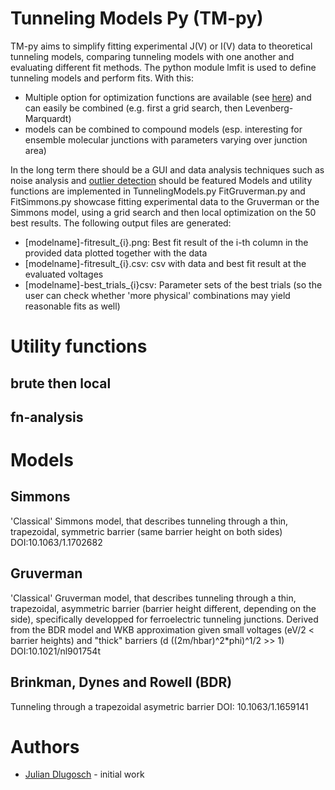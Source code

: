 # Tunneling Models Py (TM-py)
TM-py aims to simplify fitting experimental J(V) or I(V) data to theoretical tunneling models, 
comparing tunneling models with one another and evaluating different fit methods. 
The python module lmfit is used to define tunneling models and perform fits. 
With this:
- Multiple option for optimization functions are available (see [here](https://lmfit.github.io/lmfit-py/fitting.html)) and can easily be combined (e.g. first a grid search, then Levenberg-Marquardt)
- models can be combined to compound models (esp. interesting for ensemble molecular junctions with parameters varying over junction area)

In the long term there should be a GUI and data analysis techniques such as noise analysis and [outlier detection](https://lmfit.github.io/lmfit-py/examples/example_detect_outliers.html#sphx-glr-examples-example-detect-outliers-py) should be featured
Models and utility functions are implemented in TunnelingModels.py
FitGruverman.py and FitSimmons.py showcase fitting experimental data to the Gruverman or the Simmons model, using a grid search and then local optimization on the 50 best results. The following output files are generated:
- [modelname]-fitresult_{i}.png: Best fit result of the i-th column in the provided data plotted together with the data
- [modelname]-fitresult_{i}.csv: csv with data and best fit result at the evaluated voltages
- [modelname]-best_trials_{i}csv: Parameter sets of the best trials (so the user can check whether 'more physical' combinations may yield reasonable fits as well)

# Utility functions
## brute then local
## fn-analysis
# Models
## Simmons
'Classical' Simmons model, that describes tunneling through a thin, trapezoidal, symmetric barrier (same barrier height on both sides)
DOI:10.1063/1.1702682

## Gruverman
'Classical' Gruverman model, that describes tunneling through a thin, trapezoidal, asymmetric barrier (barrier height different, depending on the side), specifically developped for ferroelectric tunneling junctions.
Derived from the BDR model and WKB approximation given small voltages (eV/2 < barrier heights) and "thick" barriers (d ((2m/hbar)^2*phi)^1/2 >> 1)
DOI:10.1021/nl901754t

## Brinkman, Dynes and Rowell (BDR)
Tunneling through a trapezoidal asymetric barrier
DOI: 10.1063/1.1659141

# Authors
- [Julian Dlugosch](http://github.com/jumad) - initial work
